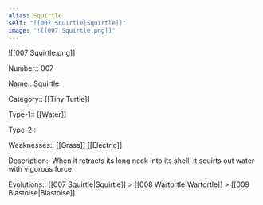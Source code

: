```yaml
---
alias: Squirtle
self: "[[007 Squirtle|Squirtle]]"
image: "![[007 Squirtle.png]]"
---
```


![[007 Squirtle.png]]


Number:: 007

Name:: Squirtle

Category:: [[Tiny Turtle]]

Type-1:: [[Water]]

Type-2:: 

Weaknesses:: [[Grass]] [[Electric]]

Description:: When it retracts its long neck into its shell, it squirts out water with vigorous force.

Evolutions:: [[007 Squirtle|Squirtle]] > [[008 Wartortle|Wartortle]] > [[009 Blastoise|Blastoise]]